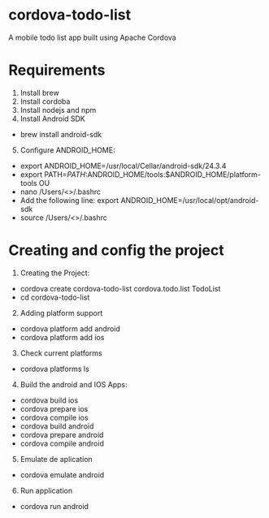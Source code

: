 # cordova-todo-list

A mobile todo list app built using Apache Cordova

# Requirements

1. Install brew
2. Install cordoba
3. Install nodejs and npm
4. Install Android SDK
 - brew install android-sdk
5. Configure ANDROID_HOME:
 - export ANDROID_HOME=/usr/local/Cellar/android-sdk/24.3.4
 - export PATH=$PATH:$ANDROID_HOME/tools:$ANDROID_HOME/platform-tools
 OU
 - nano /Users/<<USER>>/.bashrc
 - Add the following line: export ANDROID_HOME=/usr/local/opt/android-sdk
 - source /Users/<<USER>>/.bashrc

# Creating and config the project

1. Creating the Project:
 - cordova create cordova-todo-list cordova.todo.list TodoList
 - cd cordova-todo-list
2. Adding platform support
 - cordova platform add android
 - cordova platform add ios
3. Check current platforms
 - cordova platforms ls
4. Build the android and IOS Apps:
 - cordova build ios
 - cordova prepare ios
 - cordova compile ios
 - cordova build android
 - cordova prepare android
 - cordova compile android
5. Emulate de aplication
 - cordova emulate android
6. Run application
 - cordova run android

